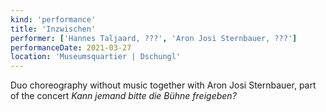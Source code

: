 ```yaml
---
kind: 'performance'
title: 'Inzwischen'
performer: ['Hannes Taljaard, ???', 'Aron Josi Sternbauer, ???']
performanceDate: 2021-03-27
location: 'Museumsquartier | Dschungl'
---
```

Duo choreography without music together with Aron Josi Sternbauer, part of the concert *Kann jemand bitte die Bühne freigeben?*